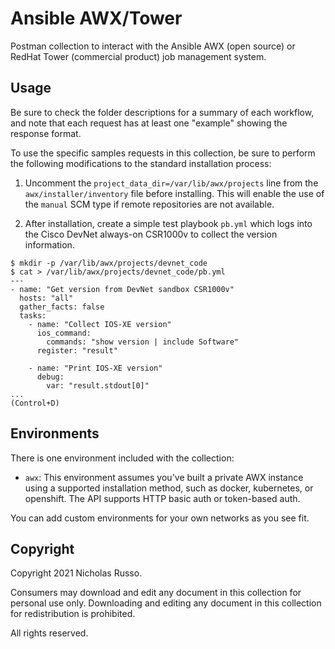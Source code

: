 # Ansible AWX/Tower
Postman collection to interact with the Ansible AWX (open source) or
RedHat Tower (commercial product) job management system.

## Usage
Be sure to check the folder descriptions for a summary of each workflow,
and note that each request has at least one "example" showing the response
format.

To use the specific samples requests in this collection, be sure to perform
the following modifications to the standard installation process:

1. Uncomment the `project_data_dir=/var/lib/awx/projects` line from
   the `awx/installer/inventory` file before installing. This will enable
   the use of the `manual` SCM type if remote repositories are not available.

2. After installation, create a simple test playbook `pb.yml` which logs into
   the Cisco DevNet always-on CSR1000v to collect the version information.

```
$ mkdir -p /var/lib/awx/projects/devnet_code
$ cat > /var/lib/awx/projects/devnet_code/pb.yml
---
- name: "Get version from DevNet sandbox CSR1000v"
  hosts: "all"
  gather_facts: false
  tasks:
    - name: "Collect IOS-XE version"
      ios_command:
        commands: "show version | include Software"
      register: "result"

    - name: "Print IOS-XE version"
      debug:
        var: "result.stdout[0]"
...
(Control+D)
```

## Environments
There is one environment included with the collection:
  * `awx`: This environment assumes you've built a private AWX instance
    using a supported installation method, such as docker, kubernetes,
    or openshift. The API supports HTTP basic auth or token-based auth.

You can add custom environments for your own networks as you see fit.

## Copyright
Copyright 2021 Nicholas Russo.

Consumers may download and edit any document in this collection for personal
use only. Downloading and editing any document in this collection for
redistribution is prohibited.

All rights reserved.
